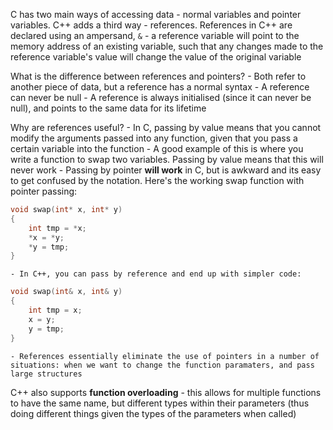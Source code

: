 C has two main ways of accessing data - normal variables and pointer variables. C++ adds a third way - references.
References in C++ are declared using an ampersand, `&` -  a reference variable will point to the memory address of an existing variable, such that any changes made to the reference variable's value will change the value of the original variable

What is the difference between references and pointers?
	- Both refer to another piece of data, but a reference has a normal syntax
	- A reference can never be null
	- A reference is always initialised (since it can never be null), and points to the same data for its lifetime

Why are references useful?
	- In C, passing by value means that you cannot modify the arguments passed into any function, given that you pass a certain variable into the function
	- A good example of this is where you write a function to swap two variables. Passing by value means that this will never work
	- Passing by pointer **will work** in C, but is awkward and its easy to get confused by the notation. Here's the working swap function with pointer passing:
```C
void swap(int* x, int* y)
{
	int tmp = *x;
	*x = *y;
	*y = tmp;
}
```

	- In C++, you can pass by reference and end up with simpler code:

```C++
void swap(int& x, int& y)
{
	int tmp = x;
	x = y;
	y = tmp;
}
```

	- References essentially eliminate the use of pointers in a number of situations: when we want to change the function paramaters, and pass large structures

C++ also supports **function overloading** - this allows for multiple functions to have the same name, but different types within their parameters (thus doing different things given the types of the parameters when called)